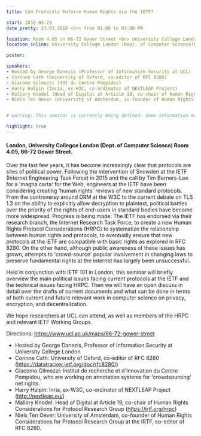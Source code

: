 ```yaml
---
title: Can Protocols Enforce Human Rights via the IETF?

start: 2018-03-23
date_pretty: 23.03.2018 <br> from 01:00 to 03:00 PM

location: Room 4.05 in 66-72 Gower Street <br> University College London (Dept. of Computer Science) <br> London <br>
location_inline: University College London (Dept. of Computer Science)Room 4.05 in 66-72 Gower Street

poster:

speakers:
- Hosted by George Danezis (Professor of Information Security at UCL)
- Corinne Cath (University of Oxford, co-editor of RFC 8280)
- Giacomo Gilmozzi (IRI du Centre Pompidou)
- Harry Halpin (Inria, ex-W3C, co-ordinator of NEXTLEAP Project)
- Mallory Knodel (Head of Digital at Article 19, co-chair of Human Rights Considerations for Protocol Research Group)
- Niels Ten Oever (University of Amsterdam, co-founder of Human Rights Considerations for Protocol Research Group at the IRTF, co-editor of RFC 8280).


# warning: This seminar is currently being defined. Some information may change in the next days.

highlight: true
---
```


#### London, University Collegce London (Dept. of Computer Science) Room 4.05, 66-72 Gower Street.


Over the last few years, it has become increasingly clear that protocols are sites of political power. Following the intervention of Snowden at the IETF (Internet Engineering Task Force) in 2015 and the call by Tim Berners-Lee for a 'magna carta' for the Web, engineers at the IETF have been considering creating 'human rights' reviews of new standard protocols. From the controversy around DRM at the W3C to the current debate on TLS 1.3 on the ability to explicitly allow decryption to plaintext, political battles over the priority of the rights of end-users in standard bodies have become more widespread. Progress is being made: The IETF  has endorsed via their research branch, the Internet Research Task Force, to create a new Human Rights Protocol Considerations (HRPC) to systematize the relationship between human rights and protocols, to eventually ensure that new protocols at the IETF are compatible with basic rights as explored in RFC 8280. On the other hand, although public awareness of these issues has grown, attempts to 'crowd-source' popular involvement in changing laws to preserve fundamental rights at the Internet has largely been unsuccessful.

Held in conjunction with IETF 101 in London, this seminar will briefly overview the main political issues facing current protocols at the IETF and the technical issues facing HRPC. Then we will have an open discuss in detail over the drafts of current documents and what can be done in terms of both current and future relevant work in computer science on privacy, encryption, and decentralization. 

We hope researchers at UCL can attend, as well as members of the HRPC and relevant IETF Working Groups. 

Directions: https://www.ucl.ac.uk/maps/66-72-gower-street

- Hosted by George Danezis, Professor of Information Security at University College London
- Corinne Cath: University of Oxford, co-editor of RFC 8280 (https://datatracker.ietf.org/doc/rfc8280/)
- Giacomo Gilmozzi: Institut de recherche et d'Innovation du Centre Pompidou, who are working on annotation systems for 'crowdsourcing' net rights.
- Harry Halpin: Inria, ex-W3C, co-ordinator of NEXTLEAP Project (http://nextleap.eu/)
- Mallory Knodel: Head of Digital at Article 19, co-chair of Human Rights Considerations for Protocol Research Group (https://irtf.org/hrpc)
- Niels Ten Oever: University of Amsterdam, co-founder of Human Rights Considerations for Protocol Research Group at the IRTF, co-editor of RFC 8280.

